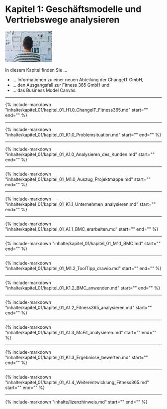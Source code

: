 # Kapitel 1: Geschäftsmodelle und Vertriebswege analysieren

![Kapitelbild](bilder/kap_01_00_kapitelbild.jpg)

In diesem Kapitel finden Sie ...

- ... Informationen zu einer neuen Abteilung der ChangeIT GmbH,
- ... den Ausgangsfall zur Fitness 365 GmbH und
- ... das Business Model Canvas.

---

{%
   include-markdown "inhalte/kapitel_01/kapitel_01_H1.0_ChangeIT_Fitness365.md"
   start="<!--include-start-->"
   end="<!--include-end-->"
%}

---

{%
   include-markdown "inhalte/kapitel_01/kapitel_01_K1.0_Problemsituation.md"
   start="<!--include-start-->"
   end="<!--include-end-->"
%}

---

{%
   include-markdown "inhalte/kapitel_01/kapitel_01_A1.0_Analysieren_des_Kunden.md"
   start="<!--include-start-->"
   end="<!--include-end-->"
%}

---

{%
   include-markdown "inhalte/kapitel_01/kapitel_01_M1.0_Auszug_Projektmappe.md"
   start="<!--include-start-->"
   end="<!--include-end-->"
%}

---

{%
   include-markdown "inhalte/kapitel_01/kapitel_01_K1.1_Unternehmen_analysieren.md"
   start="<!--include-start-->"
   end="<!--include-end-->"
%}

---

{%
   include-markdown "inhalte/kapitel_01/kapitel_01_A1.1_BMC_erarbeiten.md"
   start="<!--include-start-->"
   end="<!--include-end-->"
%}

---

{%
   include-markdown "inhalte/kapitel_01/kapitel_01_M1.1_BMC.md"
   start="<!--include-start-->"
   end="<!--include-end-->"
%}

---

{%
   include-markdown "inhalte/kapitel_01/kapitel_01_M1.2_ToolTipp_drawio.md"
   start="<!--include-start-->"
   end="<!--include-end-->"
%}

---

{%
   include-markdown "inhalte/kapitel_01/kapitel_01_K1.2_BMC_anwenden.md"
   start="<!--include-start-->"
   end="<!--include-end-->"
%}

---

{%
   include-markdown "inhalte/kapitel_01/kapitel_01_A1.2_Fitness365_analysieren.md"
   start="<!--include-start-->"
   end="<!--include-end-->"
%}

---

{%
   include-markdown "inhalte/kapitel_01/kapitel_01_A1.3_McFit_analysieren.md"
   start="<!--include-start-->"
   end="<!--include-end-->"
%}

---

{%
   include-markdown "inhalte/kapitel_01/kapitel_01_K1.3_Ergebnisse_bewerten.md"
   start="<!--include-start-->"
   end="<!--include-end-->"
%}

---

{%
   include-markdown "inhalte/kapitel_01/kapitel_01_A1.4_Weiterentwicklung_Fitness365.md"
   start="<!--include-start-->"
   end="<!--include-end-->"
%}

---

{%
   include-markdown "inhalte/lizenzhinweis.md"
   start="<!--include-start-->"
   end="<!--include-end-->"
%}